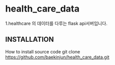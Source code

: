 # health_care_data

1.healthcare 의 데이터를 다루는 flask api서버입니다.

## INSTALLATION
How to install source code
  git clone https://github.com/baekinjun/health_care_data.git
